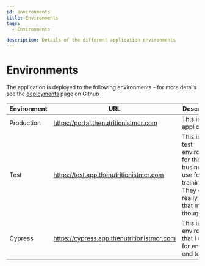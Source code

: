 ```yaml
---
id: environments
title: Environments
tags:
  - Environments

description: Details of the different application environments
---
```


# Environments

The application is deployed to the following environments - for more details see the [deployments](https://github.com/the-nutritionist-mcr/online/deployments) page on Github

| Environment | URL                                        | Description                                                                                                |
| ----------- | ------------------------------------------ | ---------------------------------------------------------------------------------------------------------- |
| Production  | https://portal.thenutritionistmcr.com      | This is the application                                                                                    |
| Test        | https://test.app.thenutritionistmcr.com    | This is a test environment for the business to use for training. They don't really use it that much though |
| Cypress     | https://cypress.app.thenutritionistmcr.com | This is the environment that I use for end to end testing                                                  |

